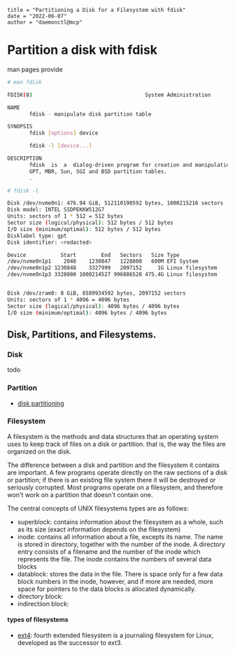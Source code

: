 ```
title = "Partitioning a Disk for a Filesystem with fdisk"
date = "2022-06-07"
author = "daemonctl@mcp"
```

# Partition a disk with fdisk
man pages provide 
```bash
# man fdisk 

FDISK(8)                                    System Administration                                    FDISK(8)

NAME
       fdisk - manipulate disk partition table

SYNOPSIS
       fdisk [options] device

       fdisk -l [device...]

DESCRIPTION
       fdisk  is  a  dialog-driven program for creation and manipulation of partition tables.  It understands
       GPT, MBR, Sun, SGI and BSD partition tables.
       .
```

```bash
# fdisk -l

Disk /dev/nvme0n1: 476.94 GiB, 512110190592 bytes, 1000215216 sectors
Disk model: INTEL SSDPEKKW512G7                     
Units: sectors of 1 * 512 = 512 bytes
Sector size (logical/physical): 512 bytes / 512 bytes
I/O size (minimum/optimal): 512 bytes / 512 bytes
Disklabel type: gpt
Disk identifier: <redacted>

Device           Start        End   Sectors   Size Type
/dev/nvme0n1p1    2048    1230847   1228800   600M EFI System
/dev/nvme0n1p2 1230848    3327999   2097152     1G Linux filesystem
/dev/nvme0n1p3 3328000 1000214527 996886528 475.4G Linux filesystem


Disk /dev/zram0: 8 GiB, 8589934592 bytes, 2097152 sectors
Units: sectors of 1 * 4096 = 4096 bytes
Sector size (logical/physical): 4096 bytes / 4096 bytes
I/O size (minimum/optimal): 4096 bytes / 4096 bytes

```

## Disk, Partitions, and Filesystems. 
### Disk
todo

### Partition
- [disk partitioning](https://en.wikipedia.org/wiki/Disk_partitioning)

### Filesystem
A filesystem is the methods and data structures that an operating system uses to keep track of files on a disk or partition. that is, the way the files are organized on the disk. 

The difference between a disk and partition and the filesystem it contains are important. A few programs operate directly on the raw sections of a disk or partition; if there is an existing file system there it will be destroyed or seriously corrupted. Most programs operate on a filesystem, and therefore won't work on a partition that doesn't contain one.

The central concepts of UNIX filesystems types are as follows:
- superblock: contains information about the filesystem as a whole, such as its size (exact information depends on the filesystem)
- inode: contains all information about a file, excepts its name. The name is stored in directory, together with the number of the inode. A directory entry consists of a filename and the number of the inode which represents the file. The inode contains the numbers of several data blocks
- datablock: stores the data in the file. There is space only for a few data block numbers in the inode, however, and if more are needed, more space for pointers to the data blocks is allocated dynamically. 
- directory block:
- indirectiion block: 

#### types of filesystems
- [ext4](https://en.wikipedia.org/wiki/Ext4): fourth extended filesystem is a journaling filesystem for Linux, developed as the successor to ext3. 
